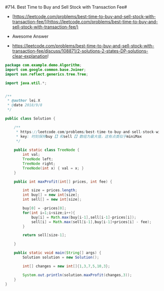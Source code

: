 #714. Best Time to Buy and Sell Stock with Transaction Fee#
- [https://leetcode.com/problems/best-time-to-buy-and-sell-stock-with-transaction-fee/](https://leetcode.com/problems/best-time-to-buy-and-sell-stock-with-transaction-fee/)

- Awesome Answer
- https://leetcode.com/problems/best-time-to-buy-and-sell-stock-with-transaction-fee/discuss/108871/2-solutions-2-states-DP-solutions-clear-explanation!

```Java
package com.example.demo.Algorithm;
import com.google.common.base.Joiner;
import sun.reflect.generics.tree.Tree;

import java.util.*;


/**
 * @author lei.X
 * @date 2018/9/8
 */

public class Solution {

    /**
     * https://leetcode.com/problems/best-time-to-buy-and-sell-stock-with-transaction-fee/discuss/108871/2-solutions-2-states-DP-solutions-clear-explanation
     * key: 时刻保持buy【】和sell【】数组为最大值，这有点类似于miniMax
     */
    
    public static class TreeNode {
        int val;
        TreeNode left;
        TreeNode right;
        TreeNode(int x) { val = x; }
    }

    public int maxProfit(int[] prices, int fee) {

        int size = prices.length;
        int buy[] = new int[size];
        int sell[] = new int[size];

        buy[0] = -prices[0];
        for(int i=1;i<size;i++){
            buy[i] = Math.max(buy[i-1],sell[i-1]-prices[i]);
            sell[i] = Math.max(sell[i-1],buy[i-1]+prices[i] - fee);
        }

        return sell[size-1];

    }

    public static void main(String[] args) {
        Solution solution = new Solution();

        int[] changes = new int[]{1,3,7,5,10,3};

        System.out.println(solution.maxProfit(changes,3));
    }
}

```

